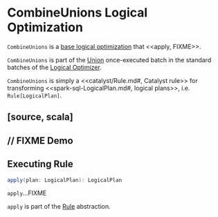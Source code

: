# CombineUnions Logical Optimization

`CombineUnions` is a [base logical optimization](../Optimizer.md#batches) that <<apply, FIXME>>.

`CombineUnions` is part of the [Union](../Optimizer.md#Union) once-executed batch in the standard batches of the [Logical Optimizer](../Optimizer.md).

`CombineUnions` is simply a <<catalyst/Rule.md#, Catalyst rule>> for transforming <<spark-sql-LogicalPlan.md#, logical plans>>, i.e. `Rule[LogicalPlan]`.

[source, scala]
----
// FIXME Demo
----

## <span id="apply"> Executing Rule

```scala
apply(plan: LogicalPlan): LogicalPlan
```

`apply`...FIXME

`apply` is part of the [Rule](../catalyst/Rule.md#apply) abstraction.
